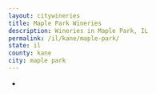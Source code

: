 ```yaml
---
layout: citywineries
title: Maple Park Wineries
description: Wineries in Maple Park, IL
permalink: /il/kane/maple-park/
state: il
county: kane
city: maple park
---
```

-
